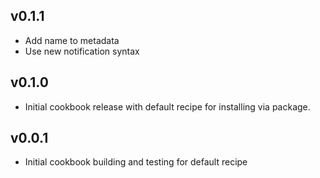 ## v0.1.1

* Add name to metadata
* Use new notification syntax

## v0.1.0

* Initial cookbook release with default recipe for installing via package.

## v0.0.1

* Initial cookbook building and testing for default recipe
